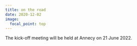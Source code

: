 ```yaml
---
title: on the road
date: 2020-12-02
image:
  focal_point: top
---
```

The kick-off meeting will be held at Annecy on 21 June 2022.

